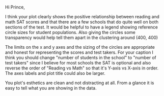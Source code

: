 Hi Prince, 

I think your plot clearly shows the positive relationship between reading and math SAT scores and that there are a few schools that do quite well on both sections of the test.  It would be helpful to have a legend showing reference circle sizes for student populations.  Also giving the circles some transparency would help tell them apart in the clustering around (400, 400) 

The limits on the x and y axes and the sizing of the circles are appropriate and honest for representing the scores and test takers.  For your caption I think you should change "number of students in the school" to "number of test takers" since I believe for most schools the SAT is optional and also reverse the order of "Reading vs Math" so that it's Y-axis vs X-axis in order.  The axes labels and plot title could also be larger.

You plot's esthetics are clean and not distracting at all.  From a glance it is easy to tell what you are showing in the data. 
